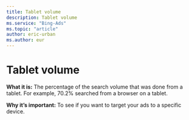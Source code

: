 ```yaml
---
title: Tablet volume
description: Tablet volume
ms.service: "Bing-Ads"
ms.topic: "article"
author: eric-urban
ms.author: eur
---
```


# Tablet volume

**What it is:** The percentage of the search volume that was done from a tablet. For example, 70.2% searched from a browser on a tablet.

**Why it’s important:** To see if you want to target your ads to a specific device.


